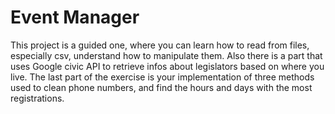 # Event Manager
This project is a guided one, where you can learn how to read from files, especially csv, understand how to manipulate them. Also there is a part 
that uses Google civic API to retrieve infos about legislators based on where you live.
The last part of the exercise is your implementation of three methods used to clean phone numbers, and find the hours and days with the most registrations.
